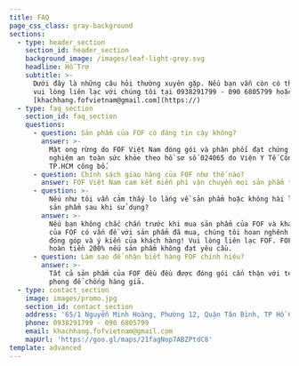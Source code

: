 ```yaml
---
title: FAQ
page_css_class: gray-background
sections:
  - type: header_section
    section_id: header_section
    background_image: /images/leaf-light-grey.svg
    headline: Hỗ Trợ
    subtitle: >-
      Dưới đây là những câu hỏi thường xuyên gặp. Nếu bạn vẫn còn có thắc mắc,
      vui lòng liên lạc với chúng tôi tại 0938291799 - 090 6805799 hoặc
      [khachhang.fofvietnam@gmail.com](https://)
  - type: faq_section
    section_id: faq_section
    questions:
      - question: Sản phẩm của FOF có đáng tin cậy không?
        answer: >-
          Mật ong rừng do FOF Việt Nam đóng gói và phân phối đạt chứng nhận kiểm
          nghiệm an toàn sức khỏe theo hồ sơ số 024065 do Viện Y Tế Công Cộng
          TP.HCM công bố.
      - question: Chính sách giao hàng của FOF như thế nào?
        answer: FOF Việt Nam cam kết miễn phí vận chuyển mọi sản phẩm toàn quốc 24/7.
      - question: >-
          Nếu như tôi vẫn cảm thấy lo lắng về sản phẩm hoặc không hài lòng với
          sản phẩm sau khi sử dụng?
        answer: >-
          Nếu bạn không chắc chắn trước khi mua sản phẩm của FOF và khách hàng
          của FOF có vấn đề với sản phẩm đã mua, chúng tôi hoan nghênh tất cả
          đóng góp và ý kiến của khách hàng! Vui lòng liên lạc FOF. FOF cam kết
          hoàn tiền 200% nếu sản phẩm không đạt yêu cầu.
      - question: Làm sao để nhận biết hàng FOF chính hiệu?
        answer: >-
          Tất cả sản phẩm của FOF đều đều được đóng gói cẩn thận với tem niêm
          phong để chống hàng giả.
  - type: contact_section
    image: images/promo.jpg
    section_id: contact_section
    address: '65/1 Nguyễn Minh Hoàng, Phường 12, Quận Tân Bình, TP Hồ Chí Minh'
    phone: 0938291799 - 090 6805799
    email: khachhang.fofvietnam@gmail.com
    mapUrl: 'https://goo.gl/maps/21fagNop7ABZPtdC8'
template: advanced
---
```

